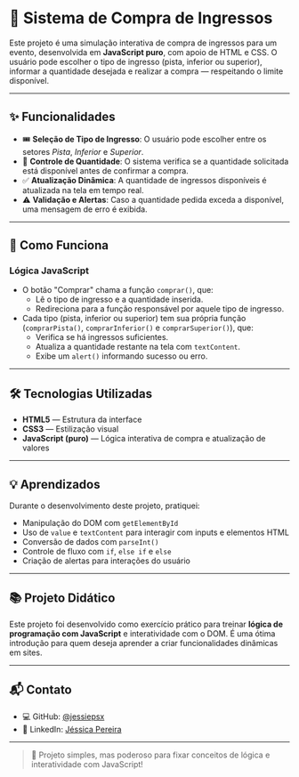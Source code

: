 # 🎫 Sistema de Compra de Ingressos

Este projeto é uma simulação interativa de compra de ingressos para um evento, desenvolvida em **JavaScript puro**, com apoio de HTML e CSS. O usuário pode escolher o tipo de ingresso (pista, inferior ou superior), informar a quantidade desejada e realizar a compra — respeitando o limite disponível.

---

## ✨ Funcionalidades

- 🎟️ **Seleção de Tipo de Ingresso**: O usuário pode escolher entre os setores *Pista*, *Inferior* e *Superior*.
- 🔢 **Controle de Quantidade**: O sistema verifica se a quantidade solicitada está disponível antes de confirmar a compra.
- ✅ **Atualização Dinâmica**: A quantidade de ingressos disponíveis é atualizada na tela em tempo real.
- ⚠️ **Validação e Alertas**: Caso a quantidade pedida exceda a disponível, uma mensagem de erro é exibida.

---

## 🧠 Como Funciona

### Lógica JavaScript

- O botão "Comprar" chama a função `comprar()`, que:
  - Lê o tipo de ingresso e a quantidade inserida.
  - Redireciona para a função responsável por aquele tipo de ingresso.
- Cada tipo (pista, inferior ou superior) tem sua própria função (`comprarPista()`, `comprarInferior()` e `comprarSuperior()`), que:
  - Verifica se há ingressos suficientes.
  - Atualiza a quantidade restante na tela com `textContent`.
  - Exibe um `alert()` informando sucesso ou erro.

---

## 🛠️ Tecnologias Utilizadas

- **HTML5** — Estrutura da interface
- **CSS3** — Estilização visual
- **JavaScript (puro)** — Lógica interativa de compra e atualização de valores

---

## 💡 Aprendizados

Durante o desenvolvimento deste projeto, pratiquei:

- Manipulação do DOM com `getElementById`
- Uso de `value` e `textContent` para interagir com inputs e elementos HTML
- Conversão de dados com `parseInt()`
- Controle de fluxo com `if`, `else if` e `else`
- Criação de alertas para interações do usuário

---

## 📚 Projeto Didático

Este projeto foi desenvolvido como exercício prático para treinar **lógica de programação com JavaScript** e interatividade com o DOM. É uma ótima introdução para quem deseja aprender a criar funcionalidades dinâmicas em sites.

---

## 📬 Contato

- 💻 GitHub: [@jessiepsx](https://github.com/jessiepsx)
- 🔗 LinkedIn: [Jéssica Pereira](https://www.linkedin.com/in/jéssica-pereira-bb1202265)

---

> 🚀 Projeto simples, mas poderoso para fixar conceitos de lógica e interatividade com JavaScript!
